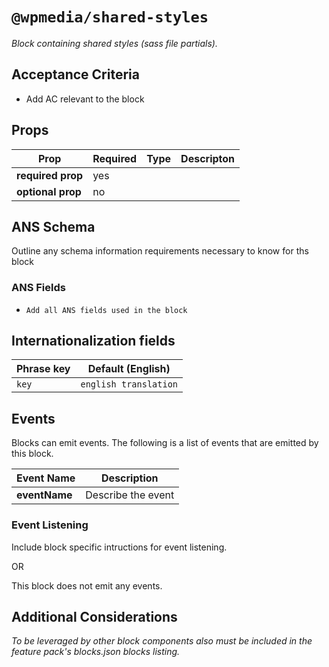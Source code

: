 # `@wpmedia/shared-styles`
_Block containing shared styles (sass file partials)._

## Acceptance Criteria
- Add AC relevant to the block

## Props
| **Prop** | **Required** | **Type** | **Descripton** |
|---|---|---|---|
| **required prop** | yes | | |
| **optional prop** | no | | |

## ANS Schema
Outline any schema information requirements necessary to know for ths block

### ANS Fields
- `Add all ANS fields used in the block`

## Internationalization fields
| Phrase key | Default (English) |
|---|---|
|`key`|`english translation`|

## Events
Blocks can emit events. The following is a list of events that are emitted by this block.

| **Event Name** | **Description** |
|---|---|
| **eventName** | Describe the event |

### Event Listening
Include block specific intructions for event listening.

OR

This block does not emit any events.

## Additional Considerations
_To be leveraged by other block components also must be included in the 
feature pack's blocks.json blocks listing._
